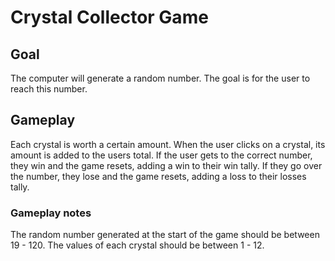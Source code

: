 # Crystal Collector Game

## Goal

The computer will generate a random number. The goal is for the user to reach this number.

## Gameplay

Each crystal is worth a certain amount. When the user clicks on a crystal, its amount is added to the users total. If the user gets to the correct number, they win and the game resets, adding a win to their win tally. If they go over the number, they lose and the game resets, adding a loss to their losses tally.

### Gameplay notes

The random number generated at the start of the game should be between 19 - 120.
The values of each crystal should be between 1 - 12.